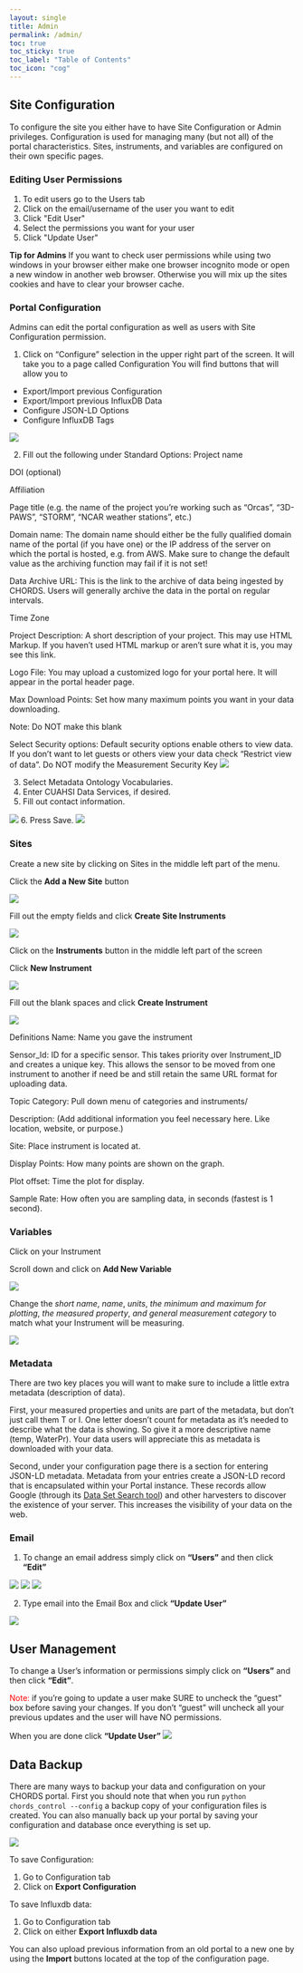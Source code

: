 ```yaml
---
layout: single
title: Admin
permalink: /admin/
toc: true
toc_sticky: true
toc_label: "Table of Contents"
toc_icon: "cog"
---
```


## Site Configuration
To configure the site you either have to have Site Configuration or Admin privileges. Configuration is used for managing many (but not all) of the portal characteristics. Sites, instruments, and variables are configured on their own specific pages.

### Editing User Permissions

1. To edit users go to the Users tab
2. Click on the email/username of the user you want to edit
3. Click "Edit User"
4. Select the permissions you want for your user
5. Click "Update User"

**Tip for Admins** If you want to check user permissions while using two windows in your browser either make one browser incognito mode or open a new window in another web browser. Otherwise you will mix up the sites cookies and have to clear your browser cache.

### Portal Configuration
Admins can edit the portal configuration as well as users with Site Configuration permission.

1. Click on “Configure” selection in the upper right part of the screen. It will take you to a page called Configuration
You will find buttons that will allow you to 
- Export/Import previous Configuration
- Export/Import previous InfluxDB Data
- Configure JSON-LD Options
- Configure InfluxDB Tags
<img  class="img-responsive" src="{{ site.baseurl }}/assets/images/Configure.png">

2. Fill out the following under Standard Options: 
Project name

DOI (optional)

Affiliation

Page title (e.g. the name of the project you’re working such as “Orcas”, “3D-PAWS”, “STORM”, “NCAR weather stations”, etc.)

Domain name: The domain name should either be the fully qualified domain name of the portal (if you have one) or the IP address of the server on which the portal is hosted, e.g. from AWS. Make sure to change the default value as the archiving function may fail if it is not set!

Data Archive URL: This is the link to the archive of data being ingested by CHORDS. Users will generally archive the data in the portal on regular intervals.

Time Zone

Project Description: A short description of your project. This may use HTML Markup. If you haven’t used HTML markup or aren’t sure what it is, you may see this link.

Logo File: You may upload a customized logo for your portal here. It will appear in the portal header page. 

Max Download Points: Set how many maximum points you want in your data downloading. 

Note: Do NOT make this blank

Select Security options: Default security options enable others to view data. If you don’t want to let guests or others view your data check “Restrict view of data”.
Do NOT modify the Measurement Security Key
<img  class="img-responsive" src="{{ site.baseurl }}/assets/images/ConfigureFields.png">

3. Select Metadata Ontology Vocabularies.
4. Enter CUAHSI Data Services, if desired.
5. Fill out contact information.
<img  class="img-responsive" src="{{ site.baseurl }}/assets/images/ConfigureContact.png">
6. Press Save.
<img  class="img-responsive" src="{{ site.baseurl }}/assets/images/ConfigureSave.png">

### Sites

Create a new site by clicking on Sites in the middle left part of the menu.

Click the **Add a New Site** button

<img  class="img-responsive" src="{{ site.baseurl }}/assets/images/Site.png">

Fill out the empty fields and click **Create Site Instruments**

<img  class="img-responsive" src="{{ site.baseurl }}/assets/images/SiteFields.png">

Click on the **Instruments** button in the middle left part of the screen

Click **New Instrument**

<img  class="img-responsive" src="{{ site.baseurl }}/assets/images/Instruments.png">

Fill out the blank spaces and click **Create Instrument**

<img  class="img-responsive" src="{{ site.baseurl }}/assets/images/InstrumentFields.png">

Definitions
Name: Name you gave the instrument

Sensor_Id: ID for a specific sensor. This takes priority over Instrument_ID and creates a unique key. This allows the sensor to be moved from one instrument to another if need be and still retain the same URL format for uploading data. 

Topic Category: Pull down menu of categories and instruments/

Description: (Add additional information you feel necessary here. Like location, website, or purpose.)

Site: Place instrument is located at.

Display Points: How many points are shown on the graph.

Plot offset: Time the plot for display.

Sample Rate: How often you are sampling data, in seconds (fastest is 1 second).

### Variables

Click on your Instrument

Scroll down and click on **Add New Variable**

<img  class="img-responsive" src="{{ site.baseurl }}/assets/images/Variables.png">

Change the *short name*, *name*, *units*, *the minimum and maximum for plotting*, *the measured property*, *and general measurement category* to match what your Instrument will be measuring.

<img  class="img-responsive" src="{{ site.baseurl }}/assets/images/VariableFields.png">

### Metadata
There are two key places you will want to make sure to include a little extra metadata (description of data). 

First, your measured properties and units are part of the metadata, but don’t just call them T or I. One letter doesn’t count for metadata as it’s needed to describe what the data is showing. So give it a more descriptive name (temp, WaterPr). Your data users will appreciate this as metadata is downloaded with your data. 

Second, under your configuration page there is a section for entering JSON-LD metadata. Metadata from your entries create a JSON-LD record that is encapsulated within your Portal instance. These records allow Google (through its [Data Set Search tool](https://toolbox.google.com/datasetsearch)) and other harvesters to discover the existence of your server. This increases the visibility of your data on the web.

### Email 
1. To change an email address simply click on **“Users”** and then click **“Edit”**  

<img  class="img-responsive" src="{{ site.baseurl }}/assets/images/Email.png">  

<img  class="img-responsive" src="{{ site.baseurl }}/assets/images/EmailUser.png">

<img  class="img-responsive" src="{{ site.baseurl }}/assets/images/EmailEdit.png">

2. Type email into the Email Box and click **“Update User”**
<img  class="img-responsive" src="{{ site.baseurl }}/assets/images/EmailUpdate.png">


## User Management
To change a User’s information or permissions simply click on **“Users”** and then click **“Edit”**.

<font color="red">Note:</font> if you’re going to update a user make SURE to uncheck the “guest” box before saving your changes. If you don’t “guest” will uncheck all your previous updates and the user will have NO permissions. 

When you are done click **“Update User”**
<img  class="img-responsive" src="{{ site.baseurl }}/assets/images/UserManagement.png">



## Data Backup

There are many ways to backup your data and configuration on your CHORDS portal. First you should note that when you run ``python chords_control --config`` a backup copy of your configuration files is created.
You can also manually back up your portal by saving your configuration and database once everything is set up.  

<img  class="img-responsive" src="{{ site.baseurl }}/assets/images/DataBackup.png">


To save Configuration:
1. Go to Configuration tab
2. Click on **Export Configuration**  

To save Influxdb data:
1. Go to Configuration tab
2. Click on either **Export Influxdb data**

You can also upload previous information from an old portal to a new one by using the **Import** buttons located at the top of the configuration page.
